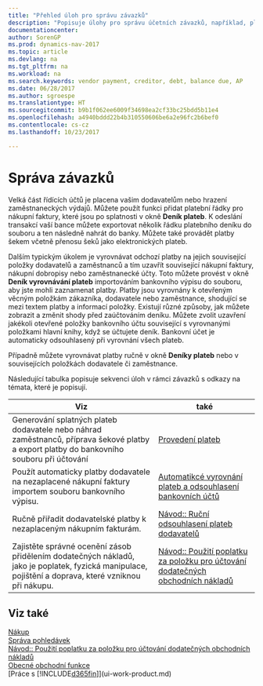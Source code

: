 ```yaml
---
title: "Přehled úloh pro správu závazků"
description: "Popisuje úlohy pro správu účetních závazků, například, placení věřitelům nebo vyrovnávání odchozích plateb na věcné položky k uzavíraní faktur nebo dobropisů."
documentationcenter: 
author: SorenGP
ms.prod: dynamics-nav-2017
ms.topic: article
ms.devlang: na
ms.tgt_pltfrm: na
ms.workload: na
ms.search.keywords: vendor payment, creditor, debt, balance due, AP
ms.date: 06/28/2017
ms.author: sgroespe
ms.translationtype: HT
ms.sourcegitcommit: b9b1f062ee6009f34698ea2cf33bc25bdd5b11e4
ms.openlocfilehash: a4940bddd22b4b310550606be6a2e96fc2b6bef0
ms.contentlocale: cs-cz
ms.lasthandoff: 10/23/2017

---
```

# <a name="managing-payables"></a>Správa závazků
Velká část řídících účtů je placena vašim dodavatelům nebo hrazení zaměstnaneckých výdajů. Můžete použít funkci přidat platební řádky pro nákupní faktury, které jsou po splatnosti v okně **Deník plateb**. K odeslání transakcí vaší bance můžete exportovat několik řádku platebního deníku do souboru a ten následně nahrát do banky. Můžete také provádět platby šekem včetně přenosu šeků jako elektronických plateb.

Dalším typickým úkolem je vyrovnávat odchozí platby na jejich související položky dodavatelů a zaměstnanců a tím uzavřít související nákupní faktury, nákupní dobropisy nebo zaměstnanecké účty. Toto můžete provést v okně **Deník vyrovnávání plateb** importováním bankovního výpisu do souboru, aby jste mohli zaznamenat platby. Platby jsou vyrovnány k otevřeným věcným položkám zákazníka, dodavatele nebo zaměstnance, shodující se mezi textem platby a informací položky. Existují různé způsoby, jak můžete zobrazit a změnit shody před zaúčtováním deníku. Můžete zvolit uzavření jakékoli otevřené položky bankovního účtu související s vyrovnanými položkami hlavní knihy, když se účtujete deník. Bankovní účet je automaticky odsouhlasený při vyrovnání všech plateb.

Případně můžete vyrovnávat platby ručně v okně **Deníky plateb** nebo v souvisejících položkách dodavatele či zaměstnance.

Následující tabulka popisuje sekvenci úloh v rámci závazků s odkazy na témata, které je popisují.

| Viz | také |
| --- | --- |
| Generování splatných plateb dodavatele nebo náhrad zaměstnanců, příprava šekové platby a export platby do bankovního souboru při účtování |[Provedení plateb](payables-make-payments.md) |
| Použít automaticky platby dodavatele na nezaplacené nákupní faktury importem souboru bankovního výpisu. |[Automatikcé vyrovnání plateb a odsouhlasení bankovních účtů](receivables-apply-payments-auto-reconcile-bank-accounts.md) |
| Ručně přiřadit dodavatelské platby k nezaplaceným nákupním fakturám. |[Návod:: Ruční odsouhlasení plateb dodavatelů](payables-how-apply-purchase-transactions-manually.md) |
|Zajistěte správné ocenění zásob přidělením dodatečných nákladů, jako je poplatek, fyzická manipulace, pojištění a doprava, které vzniknou při nákupu.|[Návod:: Použití poplatku za položku pro účtování dodatečných obchodních nákladů](payables-how-assign-item-charges.md)|

## <a name="see-also"></a>Viz také
[Nákup](purchasing-manage-purchasing.md)  
[Správa pohledávek](receivables-manage-receivables.md)  
[Návod:: Použití poplatku za položku pro účtování dodatečných obchodních nákladů](payables-how-assign-item-charges.md)  
[Obecné obchodní funkce](ui-across-business-areas.md)  
[Práce s [!INCLUDE[d365fin](includes/d365fin_md.md)]](ui-work-product.md)

